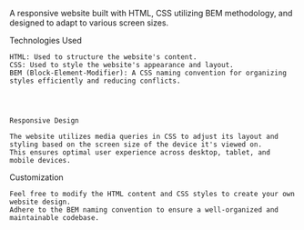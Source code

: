 A responsive website built with HTML, CSS utilizing BEM methodology, and designed to adapt to various screen sizes.

Technologies Used

    HTML: Used to structure the website's content.
    CSS: Used to style the website's appearance and layout.
    BEM (Block-Element-Modifier): A CSS naming convention for organizing styles efficiently and reducing conflicts.




    Responsive Design

    The website utilizes media queries in CSS to adjust its layout and styling based on the screen size of the device it's viewed on.
    This ensures optimal user experience across desktop, tablet, and mobile devices.


Customization

    Feel free to modify the HTML content and CSS styles to create your own website design.
    Adhere to the BEM naming convention to ensure a well-organized and maintainable codebase.

